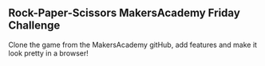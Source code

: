 <h2>Rock-Paper-Scissors MakersAcademy Friday Challenge</h2>
Clone the game from the MakersAcademy gitHub, add features and make it look pretty in a browser!
